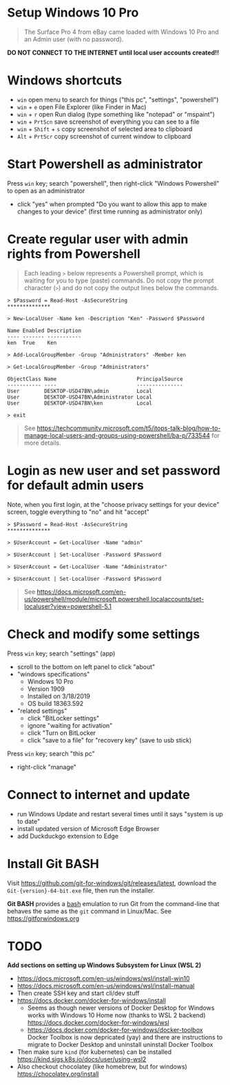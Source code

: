 Setup Windows 10 Pro
====================

> The Surface Pro 4 from eBay came loaded with Windows 10 Pro and an Admin user
> (with no password).

**DO NOT CONNECT TO THE INTERNET until local user accounts created!!**

# Windows shortcuts

- `win`                  open menu to search for things ("this pc", "settings", "powershell")
- `win` + `e`            open File Explorer (like Finder in Mac)
- `win` + `r`            open Run dialog (type something like "notepad" or "mspaint")
- `win` + `PrtScn`       save screenshot of everything you can see to a file
- `win` + `Shift` + `s`  copy screenshot of selected area to clipboard
- `Alt` + `PrtScr`       copy screenshot of current window to clipboard

# Start Powershell as administrator

Press `win` key; search "powershell", then right-click "Windows Powershell" to
open as an administrator

- click "yes" when prompted "Do you want to allow this app to make changes to
  your device" (first time running as administrator only)

# Create regular user with admin rights from Powershell

> Each leading `>` below represents a Powershell prompt, which is waiting for
> you to type (paste) commands. Do not copy the prompt character (`>`) and do
> not copy the output lines below the commands.

```
> $Password = Read-Host -AsSecureString
**************

> New-LocalUser -Name ken -Description "Ken" -Password $Password

Name Enabled Description
---- ------- -----------
ken  True    Ken

> Add-LocalGroupMember -Group "Administrators" -Member ken

> Get-LocalGroupMember -Group "Administrators"

ObjectClass Name                          PrincipalSource
----------- ----                          ---------------
User        DESKTOP-USD47BN\admin         Local
User        DESKTOP-USD47BN\Administrator Local
User        DESKTOP-USD47BN\ken           Local

> exit
```

> See
> <https://techcommunity.microsoft.com/t5/itops-talk-blog/how-to-manage-local-users-and-groups-using-powershell/ba-p/733544>
> for more details.

# Login as new user and set password for default admin users

Note, when you first login, at the "choose privacy settings for your device"
screen, toggle everything to "no" and hit "accept"

```
> $Password = Read-Host -AsSecureString
**************

> $UserAccount = Get-LocalUser -Name "admin"

> $UserAccount | Set-LocalUser -Password $Password

> $UserAccount = Get-LocalUser -Name "Administrator"

> $UserAccount | Set-LocalUser -Password $Password
```

> See
> <https://docs.microsoft.com/en-us/powershell/module/microsoft.powershell.localaccounts/set-localuser?view=powershell-5.1>

# Check and modify some settings

Press `win` key; search "settings" (app)

- scroll to the bottom on left panel to click "about"
- "windows specifications"
    - Windows 10 Pro
    - Version 1909
    - Installed on 3/18/2019
    - OS build 18363.592
- "related settings"
    - click "BitLocker settings"
    - ignore "waiting for activation"
    - click "Turn on BitLocker
    - click "save to a file" for "recovery key" (save to usb stick)

Press `win` key; search "this pc"

- right-click "manage"

# Connect to internet and update

- run Windows Update and restart several times until it says "system is up to
  date"
- install updated version of Microsoft Edge Browser
- add Duckduckgo extension to Edge

# Install Git BASH

Visit <https://github.com/git-for-windows/git/releases/latest>, download the
`Git-{version}-64-bit.exe` file, then run the installer.

**Git BASH** provides a
[bash](https://en.wikipedia.org/wiki/Bash_%28Unix_shell%29) emulation to run Git
from the command-line that behaves the same as the `git` command in Linux/Mac.
See <https://gitforwindows.org>

# TODO

**Add sections on setting up Windows Subsystem for Linux (WSL 2)**

- <https://docs.microsoft.com/en-us/windows/wsl/install-win10>
- <https://docs.microsoft.com/en-us/windows/wsl/install-manual>
- Then create SSH key and start cli/dev stuff
- <https://docs.docker.com/docker-for-windows/install>
    - Seems as though newer versions of Docker Desktop for Windows works with
      Windows 10 Home now (thanks to WSL 2 backend)
      <https://docs.docker.com/docker-for-windows/wsl>
    - <https://docs.docker.com/docker-for-windows/docker-toolbox> Docker Toolbox
      is now depricated (yay) and there are instructions to migrate to Docker
      Desktop and uninstall uninstall Docker Toolbox
- Then make sure `kind` (for kubernetes) can be installed
  <https://kind.sigs.k8s.io/docs/user/using-wsl2>
- Also checkout chocolatey (like homebrew, but for windows)
  <https://chocolatey.org/install>
